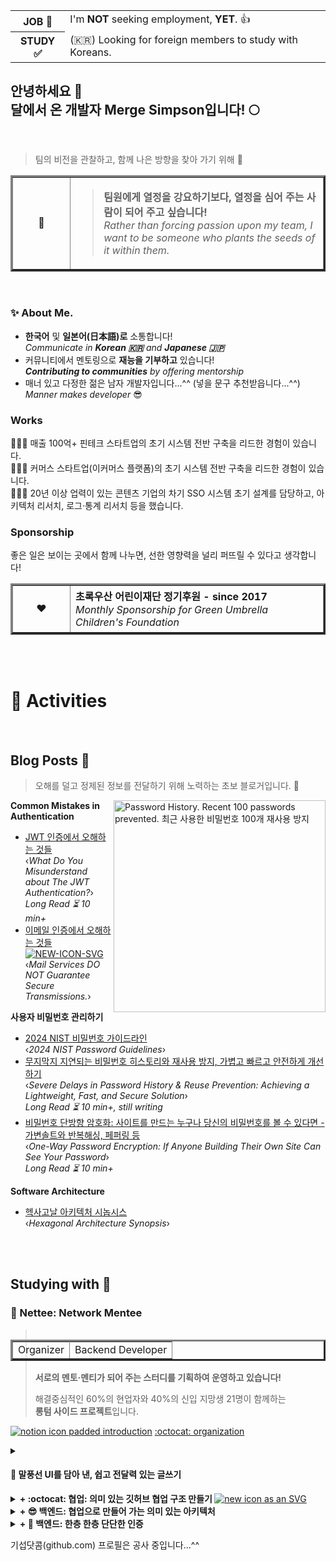 <!-- HTML preferred -->

<table>
  <tr>
    <th>JOB 🚫</th>
    <td>I'm <b>NOT</b> seeking employment, <b>YET</b>. 👍</td>
  </tr>
  <tr></tr>
  <tr>
    <th>STUDY ✅</th>
    <td>(🇰🇷) Looking for foreign members to study with Koreans.</td>
  </tr>
</table>

## 안녕하세요 👋<br />달에서 온 개발자 Merge Simpson입니다! 🌕

<br />

> 팀의 비전을 관찰하고, 함께 나은 방향을 찾아 가기 위해 👀

<div width="1000px" align="left">
  <table border="3">
    <tr>
      <td width="75" align="center">🚀</td>
      <td height="75">
        <blockquote>
          <strong>팀원에게 열정을 강요하기보다, 열정을 심어 주는 사람이 되어 주고 싶습니다!<br /></strong>
          <em>Rather than forcing passion upon my team, I want to be someone who plants the seeds of it within them.</em>
        </blockquote>
      </td>
    </tr>
  </table>
</div>

<br />

### ✨ About Me.

- **한국어** 및 **일본어(日本語)로** 소통합니다!  
  _Communicate in **Korean 🇰🇷** and **Japanese 🇯🇵**_  
- 커뮤니티에서 멘토링으로 **재능을 기부하고** 있습니다!  
  _**Contributing to communities** by offering mentorship_  
- 매너 있고 다정한 젊은 남자 개발자입니다...^^ (넣을 문구 추천받읍니다...^^)  
  _Manner makes developer_ 😎  

### Works

🧑🏻‍💻 매출 100억+ 핀테크 스타트업의 초기 시스템 전반 구축을 리드한 경험이 있습니다.  
🧑🏻‍💻 커머스 스타트업(이커머스 플랫폼)의 초기 시스템 전반 구축을 리드한 경험이 있습니다.  
🧑🏻‍💻 20년 이상 업력이 있는 콘텐츠 기업의 차기 SSO 시스템 초기 설계를 담당하고, 아키텍처 리서치, 로그·통계 리서치 등을 했습니다.  

<!-- 바이올린소나타 님: 안 좋게 보이기보단, 조금 더 구체적으로 알고 싶다. -->

### Sponsorship

좋은 일은 보이는 곳에서 함께 나누면, 선한 영향력을 널리 퍼뜨릴 수 있다고 생각합니다!  

<table border="3">
  <tr height="75">
    <td width="75" align="center">❤️</td>
    <td>
        <strong>초록우산 어린이재단 정기후원 - since 2017<br /></strong>
        <em>Monthly Sponsorship for Green Umbrella Children's Foundation</em>
    </td>
  </tr>
</table>

<br />

<!--
**merge-simpson/merge-simpson** is a ✨ _special_ ✨ repository because its `README.md` (this file) appears on your GitHub profile.

Here are some ideas to get you started:

- 🔭 I’m currently working on ...
- 🌱 I’m currently learning ...
- 👯 I’m looking to collaborate on ...
- 🤔 I’m looking for help with ...
- 💬 Ask me about ...
- 📫 How to reach me: ...
- 😄 Pronouns: ...
- ⚡ Fun fact: ...
-->

<br />

# 🚀 Activities
<br />

## Blog Posts 💬

> 오해를 덜고 정제된 정보를 전달하기 위해 노력하는 초보 블로거입니다. 🌱

<a href="https://blog.letsdev.me/password-history-kor">
  <img width="339" align="right" alt="Password History. Recent 100 passwords prevented. 최근 사용한 비밀번호 100개 재사용 방지" src="https://github.com/user-attachments/assets/5801647d-e96d-42dc-af5d-acb4a886e74c" />
</a>

**Common Mistakes in Authentication**

- [JWT 인증에서 오해하는 것들](https://blog.letsdev.me/jwt-authentication)  
  ‹_What Do You Misunderstand about The JWT Authentication?_›  
  _Long Read ⏳ 10 min+_
- [이메일 인증에서 오해하는 것들](https://blog.letsdev.me/email-otp) [![NEW-ICON-SVG](https://github.com/user-attachments/assets/09f63d26-a6f5-4656-8018-8162d9da1fbf)](https://blog.letsdev.me/email-otp)  
  ‹_Mail Services DO NOT Guarantee Secure Transmissions._›  

**사용자 비밀번호 관리하기**

- [2024 NIST 비밀번호 가이드라인](https://blog.letsdev.me/nist-password-guidelines-2024-kor)  
  ‹_2024 NIST Password Guidelines_›
- [무지막지 지연되는 비밀번호 히스토리와 재사용 방지, 가볍고 빠르고 안전하게 개선하기](https://blog.letsdev.me/password-history-kor)  
  ‹_Severe Delays in Password History & Reuse Prevention: Achieving a Lightweight, Fast, and Secure Solution_›  
  _Long Read ⏳ 10 min+, still writing_
- [비밀번호 단방향 암호화: 사이트를 만드는 누구나 당신의 비밀번호를 볼 수 있다면 - 가변솔트와 반복해싱, 페퍼링 등](https://blog.letsdev.me/password-encryption-concept-kor)  
  ‹_One-Way Password Encryption: If Anyone Building Their Own Site Can See Your Password_›  
  _Long Read ⏳ 10 min+_

**Software Architecture**

- [헥사고날 아키텍처 시놉시스](https://blog.letsdev.me/hexagonal-architecture-synopsis-kor)  
  ‹_Hexagonal Architecture Synopsis_›

<!--
---
**Common Mistakes in Authentication**

- [What do you misunderstand about the JWT Authentication? (Kor)](https://blog.letsdev.me/concept-jwt-authentication-1-kor)  
  _Long Read ⏳ 10 min+_
- [Mail services DO NOT guarantee secure transmissions.](https://blog.letsdev.me/email-otp)  

**Managing User Passwords**

- [2024 NIST 비밀번호 가이드라인](https://blog.letsdev.me/nist-password-guidelines-2024-kor)
- [Severe Delays in Password History & Reuse Prevention: Achieving a Lightweight, Fast, and Secure Solution](https://blog.letsdev.me/password-history-kor)  
  _Long Read ⏳ 10 min+, still writing_
- [비밀번호 단방향 암호화: 사이트를 만드는 누구나 당신의 비밀번호를 볼 수 있다면 - 가변솔트와 반복해싱, 페퍼링 등](https://blog.letsdev.me/password-encryption-concept-kor)  

**Software Architecture**

[헥사고날 아키텍처 시놉시스](https://blog.letsdev.me/hexagonal-architecture-synopsis-kor)
-->
<br />
<br />

## Studying with 🔭

### 🌸 Nettee: Network Mentee

<table align="right" border="3"> <tr></tr>
  <tr>
    <td>Organizer</td>
    <td>Backend Developer</td>
  </tr>
</table>

> **서로의 멘토·멘티가 되어 주는 스터디를 기획하여 운영하고 있습니다!**  
> 
> 해결중심적인 60%의 현업자와 40%의 신입 지망생 21명이 함께하는  
> **롱텀 사이드 프로젝트**입니다.  

[![notion icon padded](https://github.com/user-attachments/assets/0fe3b7c3-0e11-4d1b-9302-67cd77c73cfc) introduction](https://nettee.notion.site/introduction)
[:octocat: organization](https://github.com/nettee-space)

<details>
  <summary><h4>💬 말풍선 UI를 담아 낸, 쉽고 전달력 있는 글쓰기</h4></summary>

<a href="https://nettee.notion.site/introduction">
  <img width="340" alt="왜 안 뜨누" align="left" src="https://file.notion.so/f/f/f2636925-e81c-435b-900d-85ba6696597a/b84a6858-e2e1-4555-8c2a-37e4ccad815f/%E1%84%87%E1%85%A2%E1%86%A8%E1%84%8C%E1%85%A9%E1%86%BC%E1%84%8B%E1%85%AF%E1%86%AB%E1%84%8B%E1%85%B4-nettee-%E1%84%8E%E1%85%AE%E1%84%8E%E1%85%A5%E1%86%AB-q60.avif?table=block&id=18701973-b23a-8081-95a5-e5dcc9fbf3b6&spaceId=f2636925-e81c-435b-900d-85ba6696597a&expirationTimestamp=1738454400000&signature=LquqSpSw4fwKyTC2WSaywl0GqRWjtNhqpmheC0hRBOc" />
</a>

<table border="3">
  <tr>
    <td width="470">
      <div>
        <strong>💭 Blog = Web + Log, 그 다음 세대</strong>
        <p><blockquote>일상의 조각 모음과 전문적인 정보 공유까지.<br />블로그는 어원인 Web + Log, 그 이상의 정보 공유로 사용되어 왔습니다.</blockquote></p>
        <p><strong>🤔 하지만 전달력 있는 글을 쓰는 것은 어려운 일인데요.</strong></p>
        <span>우리 "Nettee"는 누구나 더 쉽고 정확하게 정보를 전달할 수 있는 구조를 생각했습니다!</span>
      </div>
    </td>
  </tr>
</table>

<table border="3">
  <tr>
    <td width="470">
      <div>
        <strong>✏️ 쉽게 시작하는 좋은 습관</strong>
        <p><blockquote>꾸준한 글쓰기는 쉬운 글쓰기에서 시작됩니다.</blockquote></p>
        <i>"오늘도 많은 사람들이 글쓰기를 결심하지만, 막상 마침표를 찍기도 전에 포기하고 맙니다."</i>
        <br />
        <i>"답답한 줄글은 이제 그만! 글쓰기는 쉬워야 합니다."</i>
      </div>
    </td>
  </tr>
  <tr border="3"><td border="3"> Nettee는 이런 분들을 위해 채팅형 UI를 포함해, 쉽고 자연스러운 글쓰기를 지원합니다!</td></tr>
  <tr>
    <td>
      <div>
        <p>Nettee가 만드는 블로그에서, 말풍선 UI를 통해 기존의 줄글 형식에서 벗어나 양방향 소통형 글쓰기를 경험할 수 있습니다.</p>
        <p><strong>결국, 더 짧은 시간에 생동감 있는 글을 작성할 수 있습니다!</strong></p>
      </div>
    </td>
  </tr>
</table>

See: https://nettee.notion.site/introduction

✅ **빠르고 안전한 Draft 설계하기**
✅ **작성자가 참여하는 이미지 최적화**
✅ **한층 한층 단단한 인증**
✅ **프론트엔드와 협업하는 빠른 업데이트, 빠른 조회**
✅ **지속 가능한 협업을 지향하기**
✅ **실력차가 있더라도 서로 탓하기보다 부족한 부분을 채워 줄 수 있는 환경을 제공하고 싶습니다!**

---

</details>

<!--

<details>
  <summary><h4>🤔 어떤 문제를 해결할까요?</h4></summary>

우리의 가치를 드러내는 게 진짜 목적이에요!  
만드는 데 급급하기보다, 우리가 성장하고 그 결과를 보여 주어야 합니다!  

---

**🌱 함께하는 목적을 잃지 않기**

<table>
  <tr>
    <td>
      <span>Nettee의 취지는 크로스 멘토링입니다!</span><br />
      <strong><em>실력차가 있더라도 서로 탓하기보다 부족한 부분을 채워 줄 수 있는 환경을 제공하고 싶습니다.</em></strong>
    </td>
  </tr>
</table>

- **참여하고 싶은 파트를 자유롭게 선택합니다!**  
  > 한 분야의 **스페셜리스트로** 성장하면서 **제너럴리스트로** 성장할 수 있게, 내가 참여할 파트를 스스로 선택해 기여합니다.  
- **롱텀 프로젝트! 원하는 기간(파트)을 약속하고 참여할 수 있습니다.**  
  > 지속적으로 발전 가능한 프로젝트를 추구합니다. 기능 개발과 더불어, 운영 과정에서 발생하는 이슈들을 경험하고 능동적으로 문제 해결에 참여할 수 있습니다.  
- **서로의 작업 속도에 눈치를 주면 안 됩니다!**  
  > 적극적으로 기여하는 만큼 나의 성장으로 이어집니다! 따라서 타인에게 눈치를 주지 않아도 되는 구조입니다.  
- **베스트 프랙티스보다 베스트 팀워크를 지향합니다!**  
  > 나은 기술에 대한 논의가, 스터디 동료에게 상처를 주어도 될 만큼 가치 있는 건 아니라고 생각합니다! 😘

</details>
-->

<details>
  <summary>
    <strong>
      + :octocat: 협업: 의미 있는 깃허브 협업 구조 만들기
    </strong>
    <a href=".">
      <img alt="new icon as an SVG" src="https://github.com/user-attachments/assets/09f63d26-a6f5-4656-8018-8162d9da1fbf" />
    </a>
  </summary> <br />

<table>
  <tr height="30px">
    <td>
      ℹ️ &nbsp;&nbsp;지금은 이슈 내에서 논의와 질문을 작성하고 있어요.<br />
      &nbsp;&nbsp;&nbsp;&nbsp;&nbsp;&nbsp;&nbsp;&nbsp;Discussions 탭은 다음 단계 레포지터리(멀티모듈)에서 도입을 논의합니다!
    </td>
  </tr>
</table>

- **LABELS**:[한 눈에 보이는 깃허브 레포지터리 Labels 목록 고안하기](https://github.com/nettee-space/backend-sample-hexagonal-simple-crud/labels)
- **PULL REQUEST**: [팀원들과 PR 및 코드리뷰 적응기: Driving Adapter 및 관련 테스트 코드 PR 사례](https://github.com/nettee-space/backend-sample-hexagonal-simple-crud/pull/24)
- **DISCUSSION ISSUE**: [헥사고날 아키텍처에서 Domain의 Status와 JPA Entity의 Status를 서로 나누어서 관리하는 게 좋을까요?](https://github.com/nettee-space/backend-sample-hexagonal-simple-crud/issues/22#issuecomment-2582121840)
- **TROUBLE SHOOTING**: [JPA 테스트에서 시간 컬럼의 정밀도 이슈: 단계적인 해결책 제시](https://nettee.notion.site/jpa-test-auditing-precision)
- **TROUBLE SHOOTING**: [JPA + Kotest에서 원하는 테스트에만 적용할 수 있도록 격리한 공통 설정 관리](https://nettee.notion.site/jpa-test-config)

---

</details>

<details>
  <summary><strong>+ 😎 백엔드: 협업으로 만들어 가는 의미 있는 아키텍처</strong></summary><br />

  <table>
    <tr height="190px">
      <td>
        <p>
          백엔드 팀은 세 단계의 레포지터리를 기존 멤버 및 미래의 멤버에게 소개합니다.<br />
          <strong>엇, '오버스펙'으로 보이는 것들이 있나요? 🧐</strong>
        </p>
        <ul>
          <li>
            <strong><em>경험자의 노하우와</em></strong> 참신한 아이디어를 모아서, 지속 가능한 멀티모듈 프로젝트가 뭔지 보여 드릴게요.
          </li>
          <li>
            <strong><em>새 기술의</em></strong> 도입이 <strong><em>기존 소스 코드에 영향을 주지 않도록</em></strong> 설계해서, 탄력적으로 참여하는 협업 구조에 맞춥니다!
          </li>
          <li>
            우리는 탐구적인 스터디예요. 따라하기 바쁘기보다, 나아갈 수 있도록 개선책을 찾는 것을 좋아합니다!
          </li>
        </ul>
      </td>
    </tr>
  </table>

<!--
- 모방하는 데 그치지 않고 작업 편의를 갖추는 전략을 갖고 있습니다!
-->

> **_It makes sence to me!_ 🤔**  
> 그래서 우리는 배경지식의 차이를 좁히고 단계적으로 적응할 수 있는 레포지터리를 준비하고 있습니다.

1. :octocat: [**Layered Architecture**](https://github.com/nettee-space/backend-sample-layered-simple-crud) (Simple CRUD)  
    - 기본 CRUD 적응이면서도, 의외로 현업자에게도 낯설지 모르는 몇 가지 작업 방식에 초점을 둡니다.
    - 이 단계에서는 복잡한 설계나 복잡한 코드의 많은 부분을 생략하고, 오로지 구조 이해를 돕는 데 집중합니다.

2. :octocat: [**Hexagonal Architecture**](https://github.com/nettee-space/backend-sample-hexagonal-simple-crud) (Team works)  
    - 각 계층의 역할에 대한 이해와 오해! 그중 핵심적인 부분을 공유하며 서로의 생각을 진단합니다.

3. :octocat: **Multimodule Project with Hexagonal Architecture** (Team works)  
   - 본격적인 협업 코드 스타일을 담아 내는 프로젝트입니다! 과연 이전 헥사고날 아키텍처의 원형을 유지할까요? 😉  

---

</details>

<details>
  <summary><strong>+ 🔑 백엔드: 한층 한층 단단한 인증</strong></summary><br />

- ✅ **_JWT 오해 제거_**  
  당신이 알고 있는 JWT, OAuth! 정말 오해는 없는 걸까요?  
  취약성을 진단하며, 안전성을 강화합니다.  
- ✅ **_지연되는 비밀번호 재사용 방지 개선_**  
  무지막지 지연되는 비밀번호 히스토리 관리와 비밀번호 재사용 방지!  
  가볍고 빠르게 개선해 봅니다.  
- ✅ **_최신화된 비밀번호 정책_**  
  사용자들의 비밀번호 생성 습관을 반영해서 암호의 안전성을 추구합니다!  
- ✅ **_이메일 인증의 오해 제거_**  
  SMS나 이메일로 OTP를 전달할 때, 경유하는 모든 서비스와 모든 통신 구간을 신뢰할 수 있을까요?  
  중개 통신 구간을 신뢰하지 않아도, 사용자는 신뢰할 수 있도록 설계를 보강합니다.  
- ✅ **_논의 가능한 배경지식 공유_**  
  그리고 이런 논의가 가능하도록 배경 지식을 공유하고, 모두와 리서치하고 논의하며 탄탄히 해 봅니다!  

---

</details>

<!--

<details>
  <summary><h3>협업으로 만들어 가는 단계적인 아키텍처 리서치 레포지터리</h3></summary>

다음처럼 세 단계 레포지터리를 ... 리서치

1. Layered Architecture (Simple CRUD)
2. Hexagonal Architecture (Team works)
3. Multimodule Project with Hexagonal Architecture (Team works)

주요 이슈

- [이슈: Domain BoardStatus와 JPA Entity BoardStatus를 서로 나누어야 합니까?](https://github.com/nettee-space/backend-sample-hexagonal-simple-crud/issues/22#issuecomment-2582121840)
  
</details>
-->

기섭닷콤(github.com) 프로필은 공사 중입니다...^^
